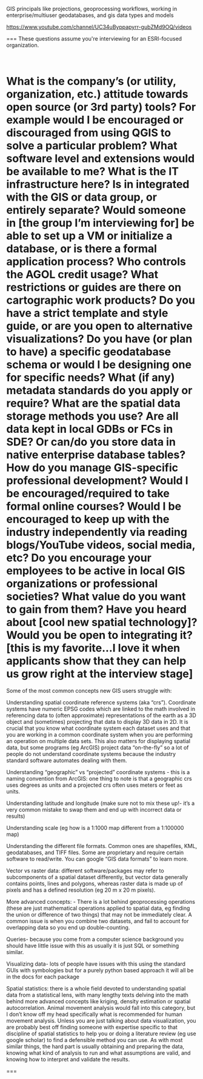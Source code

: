  GIS principals like projections, geoprocessing workflows, working in enterprise/multiuser geodatabases, and gis data types and models
 
 https://www.youtube.com/channel/UC34uByppapyrr-gubZMd9OQ/videos
 
 ===
 These questions assume you're interviewing for an ESRI-focused organization.

​

What is the company’s (or utility, organization, etc.) attitude towards open source (or 3rd party) tools? For example would I be encouraged or discouraged from using QGIS to solve a particular problem?
What software level and extensions would be available to me?
What is the IT infrastructure here? Is in integrated with the GIS or data group, or entirely separate? Would someone in [the group I’m interviewing for] be able to set up a VM or initialize a database, or is there a formal application process? Who controls the AGOL credit usage?
What restrictions or guides are there on cartographic work products? Do you have a strict template and style guide, or are you open to alternative visualizations?
Do you have (or plan to have) a specific geodatabase schema or would I be designing one for specific needs?
What (if any) metadata standards do you apply or require?
What are the spatial data storage methods you use? Are all data kept in local GDBs or FCs in SDE? Or can/do you store data in native enterprise database tables?
How do you manage GIS-specific professional development? Would I be encouraged/required to take formal online courses? Would I be encouraged to keep up with the industry independently via reading blogs/YouTube videos, social media, etc?
Do you encourage your employees to be active in local GIS organizations or professional societies? What value do you want to gain from them?
Have you heard about [cool new spatial technology]? Would you be open to integrating it? [this is my favorite…I love it when applicants show that they can help us grow right at the interview stage]
===

Some of the most common concepts new GIS users struggle with:

Understanding spatial coordinate reference systems (aka “crs”). Coordinate systems have numeric EPSG codes which are linked to the math involved in referencing data to (often approximate) representations of the earth as a 3D object and (sometimes) projecting that data to display 3D data in 2D. It is crucial that you know what coordinate system each dataset uses and that you are working in a common coordinate system when you are performing an operation on multiple data sets. This also matters for displaying spatial data, but some programs (eg ArcGIS) project data “on-the-fly” so a lot of people do not understand coordinate systems because the industry standard software automates dealing with them.

Understanding “geographic” vs “projected” coordinate systems - this is a naming convention from ArcGIS: one thing to note is that a geographic crs uses degrees as units and a projected crs often uses meters or feet as units.

Understanding latitude and longitude (make sure not to mix these up!- it’s a very common mistake to swap them and end up with incorrect data or results)

Understanding scale (eg how is a 1:1000 map different from a 1:100000 map)

Understanding the different file formats. Common ones are shapefiles, KML, geodatabases, and TIFF files. Some are proprietary and require certain software to read/write. You can google “GIS data formats” to learn more.

Vector vs raster data: different software/packages may refer to subcomponents of a spatial dataset differently, but vector data generally contains points, lines and polygons, whereas raster data is made up of pixels and has a defined resolution (eg 20 m x 20 m pixels).

More advanced concepts: - There is a lot behind geoprocessing operations (these are just mathematical operations applied to spatial data, eg finding the union or difference of two things) that may not be immediately clear. A common issue is when you combine two datasets, and fail to account for overlapping data so you end up double-counting.

Queries- because you come from a computer science background you should have little issue with this as usually it is just SQL or something similar.

Visualizing data- lots of people have issues with this using the standard GUIs with symbologies but for a purely python based approach it will all be in the docs for each package

Spatial statistics: there is a whole field devoted to understanding spatial data from a statistical lens, with many lengthy texts delving into the math behind more advanced concepts like kriging, density estimation or spatial autocorrelation. Animal movement analysis would fall into this category, but I don’t know off my head specifically what is recommended for human movement analysis. Unless you are just talking about data visualization, you are probably best off finding someone with expertise specific to that discipline of spatial statistics to help you or doing a literature review (eg use google scholar) to find a defensible method you can use. As with most similar things, the hard part is usually obtaining and preparing the data, knowing what kind of analysis to run and what assumptions are valid, and knowing how to interpret and validate the results.

===
